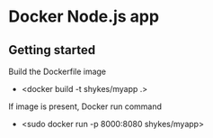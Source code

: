 
Docker Node.js app
============================================================

## Getting started

Build the Dockerfile image

* <docker build -t shykes/myapp .>

If image is present, Docker run command

* <sudo docker run -p 8000:8080 shykes/myapp>

 
